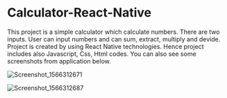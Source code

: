 # Calculator-React-Native

This project is a simple calculator which calculate numbers. There are two inputs. User can input numbers and can sum, extract, multiply and devide.
Project is created by using React Native technologies. Hence project includes also Javascript, Css, Html codes.
You can also see some screenshots from application below.


![Screenshot_1566312671](https://user-images.githubusercontent.com/49618009/112121489-5d514e00-8bd0-11eb-9b28-3b22490a4e1d.png)


![Screenshot_1566312687](https://user-images.githubusercontent.com/49618009/112121522-6510f280-8bd0-11eb-811c-931db0c48a72.png)
